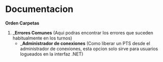 # Documentacion 

__Orden Carpetas__
1. ___Errores Comunes__ (Aqui podras encontrar los errores que suceden habitualmente en los turnos)
    -  ___Administrador de conexiones__ (Como liberar un PTS desde el administrador de conexiones, esta opcion solo sirve para usuarios logueados en la interfaz .NET)
